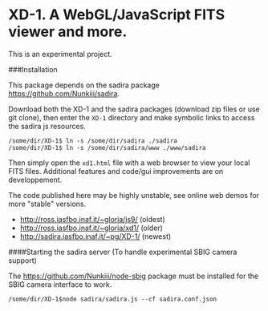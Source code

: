 XD-1. A WebGL/JavaScript FITS viewer and more.
============

This is an experimental project. 

###Installation 

This package depends on the sadira package https://github.com/Nunkiii/sadira. 

Download both the XD-1 and the sadira packages (download zip files or use git clone), then enter the `XD-1` directory and make symbolic links to access the sadira js resources. 

    /some/dir/XD-1$ ln -s /some/dir/sadira ./sadira
    /some/dir/XD-1$ ln -s /some/dir/sadira/www ./www/sadira

Then simply open the `xd1.html` file with a web browser to view your local FITS files. Additional features and code/gui improvements are on developpement. 

The code published here may be highly unstable, see online web demos for more "stable" versions.

* http://ross.iasfbo.inaf.it/~gloria/js9/ (oldest)
* http://ross.iasfbo.inaf.it/~gloria/xd1/  (older)
* http://sadira.iasfbo.inaf.it/~pg/XD-1/   (newest)

####Starting the sadira server (To handle experimental SBIG camera support)

The https://github.com/Nunkiii/node-sbig package must be installed for the SBIG camera interface to work. 

    /some/dir/XD-1$node sadira/sadira.js --cf sadira.conf.json 

